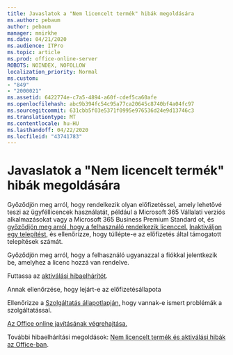 ```yaml
---
title: Javaslatok a "Nem licencelt termék" hibák megoldására
ms.author: pebaum
author: pebaum
manager: mnirkhe
ms.date: 04/21/2020
ms.audience: ITPro
ms.topic: article
ms.prod: office-online-server
ROBOTS: NOINDEX, NOFOLLOW
localization_priority: Normal
ms.custom:
- "849"
- "2000021"
ms.assetid: 6422774e-c7a5-4894-a60f-cdef5ca60afe
ms.openlocfilehash: abc9b394fc54c95a77ca20645c8740bf4a04fc97
ms.sourcegitcommit: 631cbb5f03e5371f0995e976536d24e9d13746c3
ms.translationtype: MT
ms.contentlocale: hu-HU
ms.lasthandoff: 04/22/2020
ms.locfileid: "43741783"
---
```

# <a name="suggestions-for-solving-unlicensed-product-errors"></a>Javaslatok a "Nem licencelt termék" hibák megoldására

Győződjön meg arról, hogy rendelkezik olyan előfizetéssel, amely lehetővé teszi az ügyféllicencek használatát, például a Microsoft 365 Vállalati verziós alkalmazásokat vagy a Microsoft 365 Business Premium Standard ot, és [győződjön meg arról, hogy a felhasználó rendelkezik licenccel.](https://docs.microsoft.com/office365/admin/subscriptions-and-billing/assign-licenses-to-users) [Inaktiváljon egy telepítést,](https://docs.microsoft.com/office365/admin/subscriptions-and-billing/remove-licenses-from-users) és ellenőrizze, hogy túllépte-e az előfizetés által támogatott telepítések számát.
  
Győződjön meg arról, hogy a felhasználó ugyanazzal a fiókkal jelentkezik be, amelyhez a licenc hozzá van rendelve.
  
Futtassa az [aktiválási hibaelhárítót](https://aka.ms/SARA-OfficeActivation-Alchemy).
  
Annak ellenőrzése, hogy lejárt-e az előfizetésállapota
  
Ellenőrizze a [Szolgáltatás állapotlapján,](https://docs.microsoft.com/office365/enterprise/view-service-health) hogy vannak-e ismert problémák a szolgáltatással.
  
[Az Office online javításának végrehajtása.](https://support.office.com/Article/7821d4b6-7c1d-4205-aa0e-a6b40c5bb88b?wt.mc_id=Alchemy_ClientDIA)
  
További hibaelhárítási megoldások: [Nem licencelt termék és aktiválási hibák az Office-ban](https://support.office.com/Article/0d23d3c0-c19c-4b2f-9845-5344fedc4380?wt.mc_id=Alchemy_ClientDIA).
  